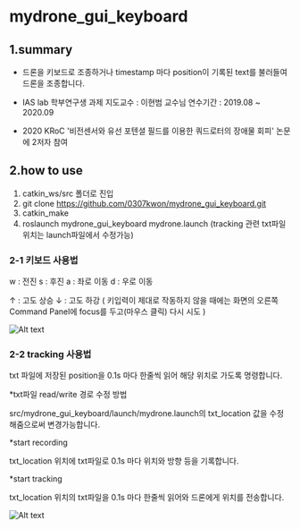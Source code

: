 mydrone_gui_keyboard
========================

1.summary
---------------
- 드론을 키보드로 조종하거나 
timestamp 마다 position이 기록된 text를 불러들여 드론을 조종합니다.


- IAS lab 학부연구생 과제
지도교수 : 이현범 교수님
연수기간 : 2019.08 ~ 2020.09


- 2020 KRoC
'비전센서와 유선 포텐셜 필드를 이용한 쿼드로터의 장애물 회피' 
논문에 2저자 참여


2.how to use
-----------------
1. catkin_ws/src 폴더로 진입
2. git clone https://github.com/0307kwon/mydrone_gui_keyboard.git
3. catkin_make
4. roslaunch mydrone_gui_keyboard mydrone.launch
(tracking 관련 txt파일 위치는 launch파일에서 수정가능)

### 2-1 키보드 사용법
w : 전진
s : 후진
a : 좌로 이동
d : 우로 이동

↑ : 고도 상승
↓ : 고도 하강
( 키입력이 제대로 작동하지 않을 때에는 화면의 오른쪽 Command Panel에 focus를 두고(마우스 클릭) 다시 시도 )

![Alt text](/image/keyboard.gif "keyboard")


### 2-2 tracking 사용법
txt 파일에 저장된 position을 0.1s 마다 한줄씩 읽어 해당 위치로 가도록 명령합니다.

*txt파일 read/write 경로 수정 방법

src/mydrone_gui_keyboard/launch/mydrone.launch의 
txt_location 값을 수정해줌으로써 변경가능합니다.

*start recording 

txt_location 위치에 txt파일로 0.1s 마다 위치와 방향 등을 기록합니다.

*start tracking

txt_location 위치의 txt파일을 0.1s 마다 한줄씩 읽어와 드론에게 위치를 전송합니다.

![Alt text](/image/tracking.gif "tracking")



